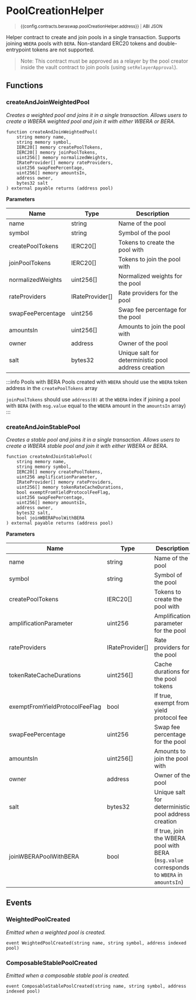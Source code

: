 <script setup>
  import config from '@berachain/config/constants.json';
</script>

# PoolCreationHelper

> <small><a target="_blank" :href="config.mainnet.dapps.berascan.url + 'address/' + config.contracts.beraswap.poolCreationHelper.address">{{config.contracts.beraswap.poolCreationHelper.address}}</a><span v-if="config.contracts.beraswap.poolCreationHelper.abi">&nbsp;|&nbsp;<a target="_blank" :href="config.contracts.beraswap.poolCreationHelper.abi">ABI JSON</a></span></small>

Helper contract to create and join pools in a single transaction. Supports joining `WBERA` pools with `BERA`. Non-standard ERC20 tokens and double-entrypoint tokens are not supported.

> Note: This contract must be approved as a relayer by the pool creator inside the vault contract to join pools (using `setRelayerApproval`).

## Functions

### createAndJoinWeightedPool

_Creates a weighted pool and joins it in a single transaction. Allows users to create a WBERA weighted pool and join it with either WBERA or BERA._

```solidity
function createAndJoinWeightedPool(
    string memory name,
    string memory symbol,
    IERC20[] memory createPoolTokens,
    IERC20[] memory joinPoolTokens,
    uint256[] memory normalizedWeights,
    IRateProvider[] memory rateProviders,
    uint256 swapFeePercentage,
    uint256[] memory amountsIn,
    address owner,
    bytes32 salt
) external payable returns (address pool)
```

**Parameters**

| Name              | Type            | Description                                         |
| ----------------- | --------------- | --------------------------------------------------- |
| name              | string          | Name of the pool                                    |
| symbol            | string          | Symbol of the pool                                  |
| createPoolTokens  | IERC20[]        | Tokens to create the pool with                      |
| joinPoolTokens    | IERC20[]        | Tokens to join the pool with                        |
| normalizedWeights | uint256[]       | Normalized weights for the pool                     |
| rateProviders     | IRateProvider[] | Rate providers for the pool                         |
| swapFeePercentage | uint256         | Swap fee percentage for the pool                    |
| amountsIn         | uint256[]       | Amounts to join the pool with                       |
| owner             | address         | Owner of the pool                                   |
| salt              | bytes32         | Unique salt for deterministic pool address creation |

:::info Pools with BERA
Pools created with `WBERA` should use the `WBERA` token address in the `createPoolTokens` array

`joinPoolTokens` should use `address(0)` at the `WBERA` index if joining a pool with `BERA` (with `msg.value` equal to the `WBERA` amount in the `amountsIn` array)
:::

### createAndJoinStablePool

_Creates a stable pool and joins it in a single transaction. Allows users to create a WBERA stable pool and join it with either WBERA or BERA._

```solidity
function createAndJoinStablePool(
    string memory name,
    string memory symbol,
    IERC20[] memory createPoolTokens,
    uint256 amplificationParameter,
    IRateProvider[] memory rateProviders,
    uint256[] memory tokenRateCacheDurations,
    bool exemptFromYieldProtocolFeeFlag,
    uint256 swapFeePercentage,
    uint256[] memory amountsIn,
    address owner,
    bytes32 salt,
    bool joinWBERAPoolWithBERA
) external payable returns (address pool)
```

**Parameters**

| Name                           | Type            | Description                                                                                |
| ------------------------------ | --------------- | ------------------------------------------------------------------------------------------ |
| name                           | string          | Name of the pool                                                                           |
| symbol                         | string          | Symbol of the pool                                                                         |
| createPoolTokens               | IERC20[]        | Tokens to create the pool with                                                             |
| amplificationParameter         | uint256         | Amplification parameter for the pool                                                       |
| rateProviders                  | IRateProvider[] | Rate providers for the pool                                                                |
| tokenRateCacheDurations        | uint256[]       | Cache durations for the pool tokens                                                        |
| exemptFromYieldProtocolFeeFlag | bool            | If true, exempt from yield protocol fee                                                    |
| swapFeePercentage              | uint256         | Swap fee percentage for the pool                                                           |
| amountsIn                      | uint256[]       | Amounts to join the pool with                                                              |
| owner                          | address         | Owner of the pool                                                                          |
| salt                           | bytes32         | Unique salt for deterministic pool address creation                                        |
| joinWBERAPoolWithBERA          | bool            | If true, join the WBERA pool with BERA (`msg.value` corresponds to `WBERA` in `amountsIn`) |

## Events

### WeightedPoolCreated

_Emitted when a weighted pool is created._

```solidity
event WeightedPoolCreated(string name, string symbol, address indexed pool)
```

### ComposableStablePoolCreated

_Emitted when a composable stable pool is created._

```solidity
event ComposableStablePoolCreated(string name, string symbol, address indexed pool)
```
